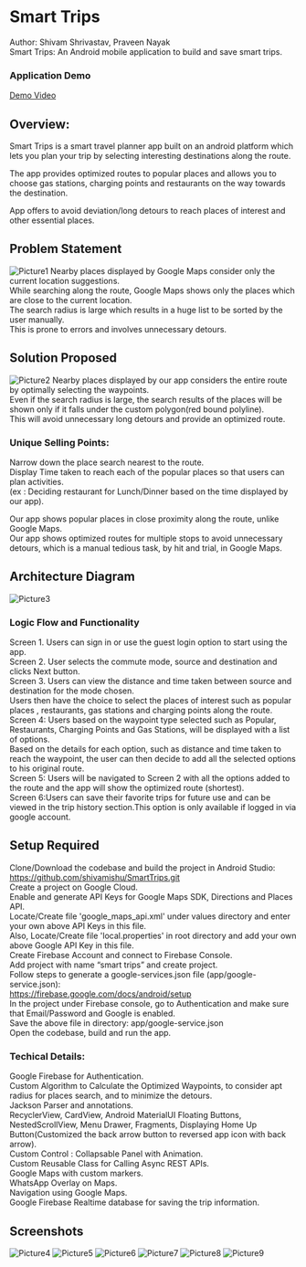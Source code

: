 # Smart Trips
 
Author: Shivam Shrivastav, Praveen Nayak  
Smart Trips: An Android mobile application to build and save smart trips.

### Application Demo
[Demo Video](https://drive.google.com/file/d/1GPf3imPkL6KY7ImcRIDgC4k_o4yHrgdC/view?usp=sharing)

## Overview:
Smart Trips is a smart travel planner app built on an android platform which lets you plan your trip by selecting interesting destinations along the route.  

The app provides optimized routes to popular places  and allows you to choose gas stations, charging points and restaurants on the way towards the destination.  

App offers to avoid deviation/long detours to reach places of interest and other essential places.  

## Problem Statement
![Picture1](https://user-images.githubusercontent.com/24988178/119447169-5a63fe00-bce4-11eb-8fda-a8cb5bc16172.png)
Nearby places displayed by Google Maps consider only the current location suggestions.  
While searching along the route,  Google Maps shows only the places which are close to the current location.  
The search radius is large which results in a huge list to be sorted by the user manually.  
This is prone to errors and involves unnecessary detours.  

## Solution Proposed
![Picture2](https://user-images.githubusercontent.com/24988178/119447166-59cb6780-bce4-11eb-8c49-d00c9a016d56.png)
Nearby places displayed by our app considers the entire route by optimally selecting the waypoints.  
Even if the search radius is large, the search results of the places will be shown only if it falls under the custom polygon(red bound polyline).  
This will avoid unnecessary long detours and provide an optimized route.   

### Unique Selling Points:

Narrow down the place search nearest to the route.  
Display Time taken to reach each of the popular places so that users can plan activities.	  
(ex : Deciding restaurant for Lunch/Dinner based on the time displayed by our app). 

Our app shows popular places in close proximity along the route, unlike Google Maps.  
Our app shows optimized routes for multiple stops to avoid unnecessary detours, which is a manual tedious task, by hit and trial, in Google Maps.  

## Architecture Diagram
![Picture3](https://user-images.githubusercontent.com/24988178/119447165-5932d100-bce4-11eb-8926-6a9e2ff5cedf.png)

### Logic Flow and Functionality

Screen 1. Users can sign in or use the guest login option to start using the app.  
Screen 2. User selects the commute mode, source and destination and clicks Next button.  
Screen 3. Users can view the distance and time taken between source and destination for the mode chosen.  
	Users then have the choice to select the places of interest such as popular places , restaurants, gas stations and charging points along the route.  
Screen 4: Users based on the waypoint type selected such as Popular, Restaurants, Charging Points and Gas Stations, will be displayed with a list of options.  
Based on the details for each option, such as distance and time taken to reach the waypoint, the user can then decide to add all the selected options to his original route.  
Screen 5: Users will be navigated to Screen 2 with all the options added to the route and the app will show the optimized route (shortest).  
Screen 6:Users can save their favorite trips for future use and can be viewed in the trip history section.This option is only available if logged in via google account.  


## Setup Required
Clone/Download the codebase and build the project in Android Studio:  
https://github.com/shivamishu/SmartTrips.git  
Create a project on Google Cloud.  
Enable and generate API Keys for Google Maps SDK, Directions and Places API.  
Locate/Create file 'google_maps_api.xml' under values directory and enter your own above API Keys in this file.  
Also, Locate/Create file 'local.properties' in root directory and add your own above Google API Key in this file.  
Create Firebase Account and connect to Firebase Console.  
Add project with name “smart trips” and create project.  
Follow steps to generate a google-services.json file (app/google-service.json):   
https://firebase.google.com/docs/android/setup  
In the project under Firebase console, go to Authentication and make sure that Email/Password and Google is enabled.  
Save the above file in directory: app/google-service.json  
Open the codebase, build and run the app.  


### Techical Details:
Google Firebase for Authentication.  
Custom Algorithm to Calculate the Optimized Waypoints, to consider apt radius for places search, and to minimize the detours.   
Jackson Parser and annotations.  
RecyclerView, CardView, Android MaterialUI Floating Buttons, NestedScrollView, Menu Drawer, Fragments, Displaying Home Up Button(Customized the back arrow button to reversed app icon with back arrow).  
Custom Control : Collapsable Panel with Animation.  
Custom Reusable Class for Calling Async REST APIs.  
Google Maps with custom markers.  
WhatsApp Overlay on Maps.  
Navigation using Google Maps.  
Google Firebase Realtime database for saving the trip information.  

## Screenshots

![Picture4](https://user-images.githubusercontent.com/24988178/119447161-5932d100-bce4-11eb-9e92-61df86233024.png)
![Picture5](https://user-images.githubusercontent.com/24988178/119447159-589a3a80-bce4-11eb-8279-36e197d1e870.png)
![Picture6](https://user-images.githubusercontent.com/24988178/119447157-5801a400-bce4-11eb-8a2e-4496075eb989.png)
![Picture7](https://user-images.githubusercontent.com/24988178/119447155-5801a400-bce4-11eb-9771-df9747c70877.png)
![Picture8](https://user-images.githubusercontent.com/24988178/119447153-57690d80-bce4-11eb-91c3-863bc1e08d4f.png)
![Picture9](https://user-images.githubusercontent.com/24988178/119447150-56d07700-bce4-11eb-8bfd-f37d99f42ab0.png)
